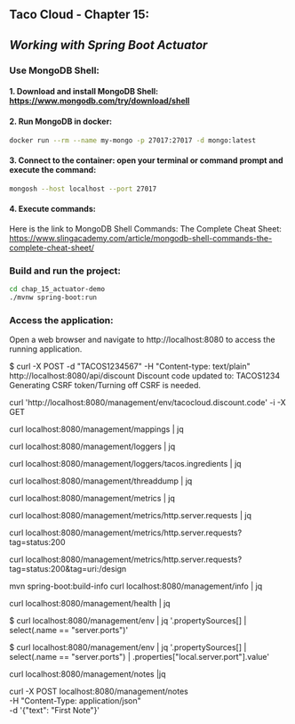 ## Taco Cloud - Chapter 15: 
## *Working with Spring Boot Actuator*

### Use MongoDB Shell:
#### 1. Download and install MongoDB Shell: https://www.mongodb.com/try/download/shell
#### 2. Run MongoDB in docker:
```bash
docker run --rm --name my-mongo -p 27017:27017 -d mongo:latest
```
#### 3. Connect to the container: open your terminal or command prompt and execute the command:
```bash
mongosh --host localhost --port 27017
```
#### 4. Execute commands:
Here is the link to MongoDB Shell Commands: The Complete Cheat Sheet:
https://www.slingacademy.com/article/mongodb-shell-commands-the-complete-cheat-sheet/

### Build and run the project:
```bash
cd chap_15_actuator-demo
./mvnw spring-boot:run
```

### Access the application:
Open a web browser and navigate to http://localhost:8080 to access the running application.

$ curl -X POST -d "TACOS1234567" -H "Content-type: text/plain" http://localhost:8080/api/discount
Discount code updated to: TACOS1234
Generating CSRF token/Turning off CSRF is needed.

curl 'http://localhost:8080/management/env/tacocloud.discount.code' -i -X GET

curl localhost:8080/management/mappings | jq

curl localhost:8080/management/loggers  | jq

curl localhost:8080/management/loggers/tacos.ingredients  | jq

curl localhost:8080/management/threaddump  | jq

curl localhost:8080/management/metrics  | jq

curl localhost:8080/management/metrics/http.server.requests | jq

curl localhost:8080/management/metrics/http.server.requests?  tag=status:200

curl localhost:8080/management/metrics/http.server.requests?  tag=status:200&tag=uri:/design

mvn spring-boot:build-info
curl localhost:8080/management/info | jq

curl localhost:8080/management/health | jq

$ curl localhost:8080/management/env | jq '.propertySources[] | select(.name == "server.ports")'

$ curl localhost:8080/management/env | jq '.propertySources[] | select(.name == "server.ports") | .properties["local.server.port"].value'


curl localhost:8080/management/notes |jq

curl -X POST localhost:8080/management/notes \
-H "Content-Type: application/json" \
-d '{"text": "First Note"}'
